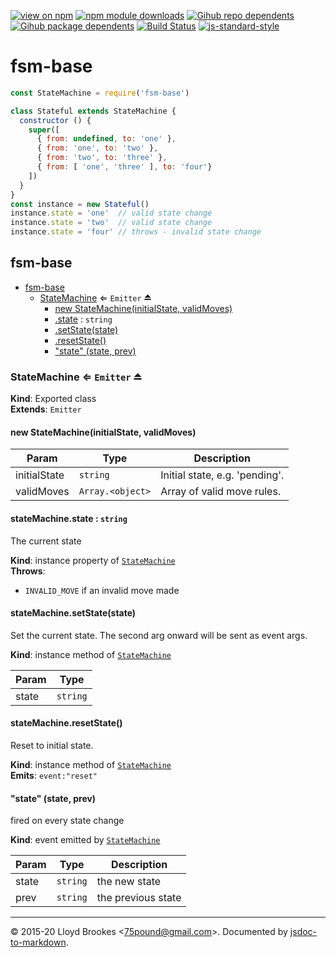 [![view on npm](https://badgen.net/npm/v/fsm-base)](https://www.npmjs.org/package/fsm-base)
[![npm module downloads](https://badgen.net/npm/dt/fsm-base)](https://www.npmjs.org/package/fsm-base)
[![Gihub repo dependents](https://badgen.net/github/dependents-repo/75lb/fsm-base)](https://github.com/75lb/fsm-base/network/dependents?dependent_type=REPOSITORY)
[![Gihub package dependents](https://badgen.net/github/dependents-pkg/75lb/fsm-base)](https://github.com/75lb/fsm-base/network/dependents?dependent_type=PACKAGE)
[![Build Status](https://travis-ci.org/75lb/fsm-base.svg?branch=master)](https://travis-ci.org/75lb/fsm-base)
[![js-standard-style](https://img.shields.io/badge/code%20style-standard-brightgreen.svg)](https://github.com/feross/standard)

# fsm-base

```js
const StateMachine = require('fsm-base')

class Stateful extends StateMachine {
  constructor () {
    super([
      { from: undefined, to: 'one' },
      { from: 'one', to: 'two' },
      { from: 'two', to: 'three' },
      { from: [ 'one', 'three' ], to: 'four'}
    ])
  }
}
const instance = new Stateful()
instance.state = 'one'  // valid state change
instance.state = 'two'  // valid state change
instance.state = 'four' // throws - invalid state change
```

<a name="module_fsm-base"></a>

## fsm-base

* [fsm-base](#module_fsm-base)
    * [StateMachine](#exp_module_fsm-base--StateMachine) ⇐ <code>Emitter</code> ⏏
        * [new StateMachine(initialState, validMoves)](#new_module_fsm-base--StateMachine_new)
        * [.state](#module_fsm-base--StateMachine+state) : <code>string</code>
        * [.setState(state)](#module_fsm-base--StateMachine+setState)
        * [.resetState()](#module_fsm-base--StateMachine+resetState)
        * ["state" (state, prev)](#module_fsm-base--StateMachine+event_state)

<a name="exp_module_fsm-base--StateMachine"></a>

### StateMachine ⇐ <code>Emitter</code> ⏏
**Kind**: Exported class  
**Extends**: <code>Emitter</code>  
<a name="new_module_fsm-base--StateMachine_new"></a>

#### new StateMachine(initialState, validMoves)

| Param | Type | Description |
| --- | --- | --- |
| initialState | <code>string</code> | Initial state, e.g. 'pending'. |
| validMoves | <code>Array.&lt;object&gt;</code> | Array of valid move rules. |

<a name="module_fsm-base--StateMachine+state"></a>

#### stateMachine.state : <code>string</code>
The current state

**Kind**: instance property of [<code>StateMachine</code>](#exp_module_fsm-base--StateMachine)  
**Throws**:

- `INVALID_MOVE` if an invalid move made

<a name="module_fsm-base--StateMachine+setState"></a>

#### stateMachine.setState(state)
Set the current state. The second arg onward will be sent as event args.

**Kind**: instance method of [<code>StateMachine</code>](#exp_module_fsm-base--StateMachine)  

| Param | Type |
| --- | --- |
| state | <code>string</code> | 

<a name="module_fsm-base--StateMachine+resetState"></a>

#### stateMachine.resetState()
Reset to initial state.

**Kind**: instance method of [<code>StateMachine</code>](#exp_module_fsm-base--StateMachine)  
**Emits**: <code>event:&quot;reset&quot;</code>  
<a name="module_fsm-base--StateMachine+event_state"></a>

#### "state" (state, prev)
fired on every state change

**Kind**: event emitted by [<code>StateMachine</code>](#exp_module_fsm-base--StateMachine)  

| Param | Type | Description |
| --- | --- | --- |
| state | <code>string</code> | the new state |
| prev | <code>string</code> | the previous state |


* * *

&copy; 2015-20 Lloyd Brookes \<75pound@gmail.com\>. Documented by [jsdoc-to-markdown](https://github.com/jsdoc2md/jsdoc-to-markdown).
